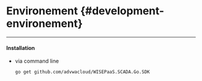 # Environement {#development-environement}

---

#### Installation

* via command line

  ```
  go get github.com/advwacloud/WISEPaaS.SCADA.Go.SDK
  ```





